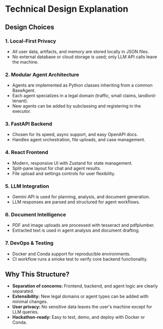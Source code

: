# Technical Design Explanation

## Design Choices

### 1. Local-First Privacy
- All user data, artifacts, and memory are stored locally in JSON files.
- No external database or cloud storage is used; only LLM API calls leave the machine.

### 2. Modular Agent Architecture
- Agents are implemented as Python classes inheriting from a common BaseAgent.
- Each agent specializes in a legal domain (traffic, small claims, landlord-tenant).
- New agents can be added by subclassing and registering in the executor.

### 3. FastAPI Backend
- Chosen for its speed, async support, and easy OpenAPI docs.
- Handles agent orchestration, file uploads, and case management.

### 4. React Frontend
- Modern, responsive UI with Zustand for state management.
- Split-pane layout for chat and agent results.
- File upload and settings controls for user flexibility.

### 5. LLM Integration
- Gemini API is used for planning, analysis, and document generation.
- LLM responses are parsed and structured for agent workflows.

### 6. Document Intelligence
- PDF and image uploads are processed with tesseract and pdfplumber.
- Extracted text is used in agent analysis and document drafting.

### 7. DevOps & Testing
- Docker and Conda support for reproducible environments.
- CI workflow runs a smoke test to verify core backend functionality.

## Why This Structure?
- **Separation of concerns:** Frontend, backend, and agent logic are clearly separated.
- **Extensibility:** New legal domains or agent types can be added with minimal changes.
- **User privacy:** No sensitive data leaves the user's machine except for LLM queries.
- **Hackathon-ready:** Easy to test, demo, and deploy with Docker or Conda.
